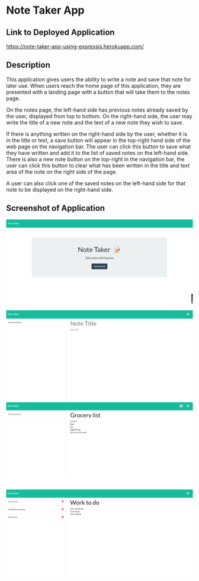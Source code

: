 # Note Taker App

## Link to Deployed Application
https://note-taker-app-using-expressjs.herokuapp.com/



## Description
This application gives users the ability to write a note and save that note for later use. When users reach the home page of this application, they are presented with a landing page with a button that will take them to the notes page.

On the notes page, the left-hand side has previous notes already saved by the user, displayed from top to bottom. On the right-hand side, the user may write the title of a new note and the text of a new note they wish to save. 

If there is anything written on the right-hand side by the user, whether it is in the title or text, a save button will appear in the top-right hand side of the web page on the navigation bar. The user can click this button to save what they have written and add it to the list of saved notes on the left-hand side. There is also a new note button on the top-right in the navigation bar, the user can click this button to clear what has been written in the title and text area of the note on the right side of the page.

A user can also click one of the saved notes on the left-hand side for that note to be displayed on the right-hand side. 



## Screenshot of Application
![screenshot-1](./images/screenshot-1.png)
![screenshot-2](./images/screenshot-2.png)
![screenshot-3](./images/screenshot-3.png)
![screenshot-4](./images/screenshot-4.png)
